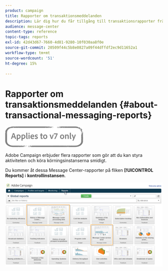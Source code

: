 ```yaml
---
product: campaign
title: Rapporter om transaktionsmeddelanden
description: Lär dig hur du får tillgång till transaktionsrapporter från Adobe Campaign Classic.
audience: message-center
content-type: reference
topic-tags: reports
exl-id: 42d43d67-7660-4d81-9280-10f030aa8f0e
source-git-commit: 20509f44c5b8e0827a09f44dffdf2ec9d11652a1
workflow-type: tm+mt
source-wordcount: '51'
ht-degree: 15%

---
```


# Rapporter om transaktionsmeddelanden {#about-transactional-messaging-reports}

![](../../assets/v7-only.svg)

Adobe Campaign erbjuder flera rapporter som gör att du kan styra aktiviteten och köra körningsinstanserna smidigt.

Du kommer åt dessa Message Center-rapporter på fliken **[!UICONTROL Reports]** i **kontrollinstansen**.

![](assets/messagecenter_reporting_002.png)
